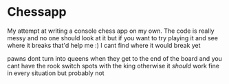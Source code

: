 # Chessapp
My attempt at writing a console chess app on my own. The code is really messy and no one should look at it but if you want to try playing it and see where it breaks that'd help me :) I cant find where it would break yet

pawns dont turn into queens when they get to the end of the board and you cant have the rook switch spots with the king otherwise it *should* work fine in every situation but probably not
